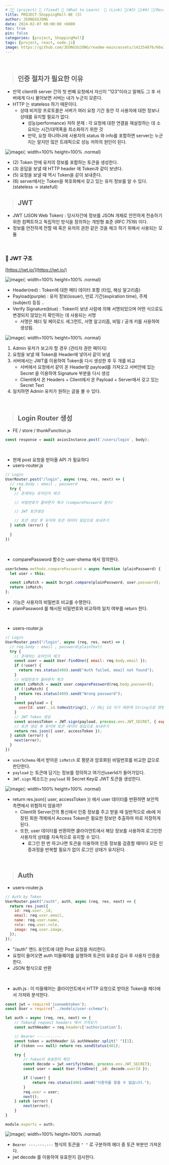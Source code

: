 ```yaml
---
# 👨‍💻 (project) 📌 (fixed) 📖 (What to Learn)  🌱 (Link) 🧷(#3) 📌(#4) 👀(Recap)
title: PROJECT-ShoppingMall-BE (3)
author: JEONGSUJONG
date: 2024-02-07 00:00:00 +0800
toc: true
pin: false
categories: [project, ShoppingMall]
tags: [project, react, node.js]
image: https://github.com/JEONGSUJONG/readme-main/assets/142254876/60a1ef16-879c-4678-b610-29b7e6bd05ba
---
```


<br>

> ## 인증 절차가 필요한 이유

- 만약 client와 server 간의 첫 번째 요청에서 자신이 "123"이라고 말해도 그 후 서버에게 다시 물어보면 서버는 내가 누군지 모른다.
- HTTP 는 stateless 하기 때문이다.
  - 상태 비저장 프로토콜은 서버가 여러 요청 기간 동안 각 사용자에 대한 정보나 상태를 유지할 필요가 없다.
    - 성능(performance) 저하 문제 : 각 요청에 대한 연결을 재설정하는 데 소요되는 시간/대역폭을 최소화하기 위한 것
    - 만약, 요청 하나하나에 사용자의 status 와 info를 포함하면 server는 누군지는 알지만 많은 트래픽으로 성능 저하의 원인이 된다.


![image](https://github.com/JEONGSUJONG/readme-main/assets/142254876/c10dbbd4-628c-4ba6-9d47-bff326480e2e){: width=100% height=100% .normal}


- (2) Token 안에 유저의 정보를 포함하는 토큰을 생성한다.
- (3) 응답을 보낼 때 HTTP header 에 Token과 같이 보낸다.
- (5) 요청을 보낼 때 역시 Token을 같이 보내준다.
- (6) server에서는 Token을 복호화해서 갖고 있는 유저 정보를 알 수 있다. (stateless -> statefull)


> ## JWT

- JWT (JSON Web Token) : 당사자간에 정보를 JSON 개체로 안전하게 전송하기 위한 컴팩트하고 독립적인 방식을 정의하는 개방형 표준 (RFC 7519) 이다.
- 정보를 안전하게 전할 때 혹은 유저의 권한 같은 것을 체크 하기 위해서 사용되는 모듈

<br>

### 🧷 JWT 구조

[https://jwt.io/](https://jwt.io/)

![image](https://github.com/JEONGSUJONG/readme-main/assets/142254876/007bafd4-83ee-4f80-9d31-50616c53f601){: width=100% height=100% .normal}

- Header(red) : Token에 대한 메타 데이터 포함 (타입, 해싱 알고리즘)
- Payload(purple) : 유저 정보(issuer), 만료 기간(expiration time), 주제(subject) 등등 ..
- Verify Signature(blue) : Token이 보낸 사람에 의해 서명되었으며 어떤 식으로도 변경되지 않았는지 확인하는 데 사용되는 서명
    - 서명은 헤더 및 페이로드 세그먼트, 서명 알고리즘, 비밀 / 공개 키를 사용하여 생성됨.


![image](https://github.com/JEONGSUJONG/readme-main/assets/142254876/2d4ffbd9-9cf1-4618-823e-36af859ffb46){: width=100% height=100% .normal}


1. Admin 유저가 보고자 할 경우 (관리자 권한 페이지)
2. 요청을 보낼 때 Token을 Header에 넣어서 같이 보냄
3. 서버에서는 JWT를 이용하여 Token을 다시 생성한 후 두 개를 비교
    - 서버에서 요청에서 같이 온 Header랑 payload를 가져오고 서버안에 있는   Secret 을 이용하여 Signature 부분을 다시 생성
    - Client에서 온 Headers + Client에서 온 Payload + Server에서 갖고 있는 Secret Text
4. 일치하면 Admin 유저가 원하는 글을 볼 수 있다.


<br>

> ## Login Router 생성

- FE / store / thunkFunction.js

```javascript
const response = await axiosInstance.post(`/users/login`, body);
```

<br>

- 현재 post 요청을 받아올 API 가 필요하다
- users-router.js

```javascript
// Login
UserRouter.post("/login", async (req, res, next) => {
  // req.body : email , password
  try {
    // 존재하는 유저인지 체크

    // 비밀번호가 올바른지 체크 (comparePassword 함수)

    // JWT 토큰생성

    // 토큰 생성 후 유저와 토큰 데이터 응답으로 보내주기
  } catch (error) {
    
  }
})
```

<br>

- comparePassword 함수는 user-shema 에서 정의한다.

```javascript
userSchema.methods.comparePassword = async function (plainPassword) {
  let user = this;

  const isMatch = await bcrypt.compare(plainPassword, user.password);
  return isMatch;
};
```

- 기능은 사용자의 비밀번호 비교를 수행한다.
- plainPassword 를 해시된 비밀번호와 비교하여 일치 여부를 return 한다.

<br>

- users-router.js

```javascript
// Login
UserRouter.post("/login", async (req, res, next) => {
  // req.body : email , password(plainText)
  try {
    // 존재하는 유저인지 체크
    const user = await User.findOne({ email: req.body.email });
    if (!user) {
      return res.status(400).send("Auth failed, email not found");
    }
    // 비밀번호가 올바른지 체크
    const isMatch = await user.comparePassword(req.body.password);
    if (!isMatch) {
      return res.status(400).send("Wrong password");
    }
    const payload = {
      userId: user._id.toHexString(), // Obj Id 이기 때문에 String으로 변환
    }
    // JWT Token 생성
    const accessToken = JWT.sign(payload, process.env.JWT_SECRET, { expiresIn: '1h' });
    // 토큰 생성 후 유저와 토큰 데이터 응답으로 보내주기
    return res.json({ user, accessToken });
  } catch (error) {
    next(error);
  }
})
```

- `userSchema` 에서 받아온 `isMatch` 로 평문과 암호화된 비밀번호를 비교한 값으로 판단한다.
- `payload` 는 토큰에 담기는 정보를 정의하고 여기선userId가 들어가있다.
- `JWT.sign` 메소드는 `payload` 와 Secret Key로 JWT 토큰을 생성한다.

![image](https://github.com/JEONGSUJONG/readme-main/assets/142254876/373897ee-1158-4393-ac94-c5f137d2194d){: width=100% height=100% .normal}

- return res.json({ user, accessToken }) 에서 user 데이터를 반환하면 보안적 측면에서 위험하지 않을까?
    - Client와 Server간의 통신에서 인증 정보를 주고 받을 때 일반적으로 db에 저장된 회원 객체에서 Access Token은 필요한 정보만 추출하여 따로 저장하게 된다.
    - 또한, user 데이터를 반환하면 클라이언트에서 해당 정보를 사용하여 로그인한 사용자의 상태를 지속적으로 유지할 수 있다.
        - 로그인 한 번 하고나면 토큰을 이용하여 인증 정보를 검증할 때마다 모든 인증과정을 반복할 필요가 없이 로그인 상태가 유지된다.


<br>

> ## Auth

- users-router.js

```javascript
// Auth by Token
UserRouter.post("/auth", auth, async (req, res, next) => {
  return res.json({
    id: req.user._id,
    email: req.user.email,
    name: req.user.name,
    role: req.user.role,
    image: req.user.image,
  });
});
```

- "/auth" 엔드 포인트에 대한 Post 요청을 처리한다.
- 요청이 들어오면 auth 미들웨어를 실행하여 토큰의 유효성 검사 후 사용자 인증을 한다.
- JSON 형식으로 반환

<br>

- auth.js : 이 미들웨어는 클라이언트에서 HTTP 요청으로 받아온 Token을 헤더에서 가져와 분석한다.

```javascript
const jwt = require('jsonwebtoken');
const User = require("../models/user-schema");

let auth = async (req, res, next) => {
    // Token을 request headers 에서 가져오기
    const authHeader = req.headers['authorization'];

    // Bearer ---.---.---
    const token = authHeader && authHeader.split(" ")[1];
    if (token === null) return res.sendStatus(401);

    try {
        // Token이 유효한지 확인
        const decode = jwt.verify(token, process.env.JWT_SECRET);
        const user = await User.findOne({ _id: decode.userId });

        if (!user) {
            return res.status(400).send("사용자를 찾을 수 없습니다.");
        }
        req.user = user;
        next();
    } catch (error) {
        next(error);
    }
}

module.exports = auth;
```

![image](https://github.com/JEONGSUJONG/readme-main/assets/142254876/c983ed2a-aa0d-4a04-b92d-db6de641d2c3){: width=100% height=100% .normal}

- `Bearer ---.---.---` 형식의 토큰을 `" "` 로 구분하여 헤더 중 토큰 부분만 가져온다.
- jwt decode 를 이용하여 유효한지 검사한다.